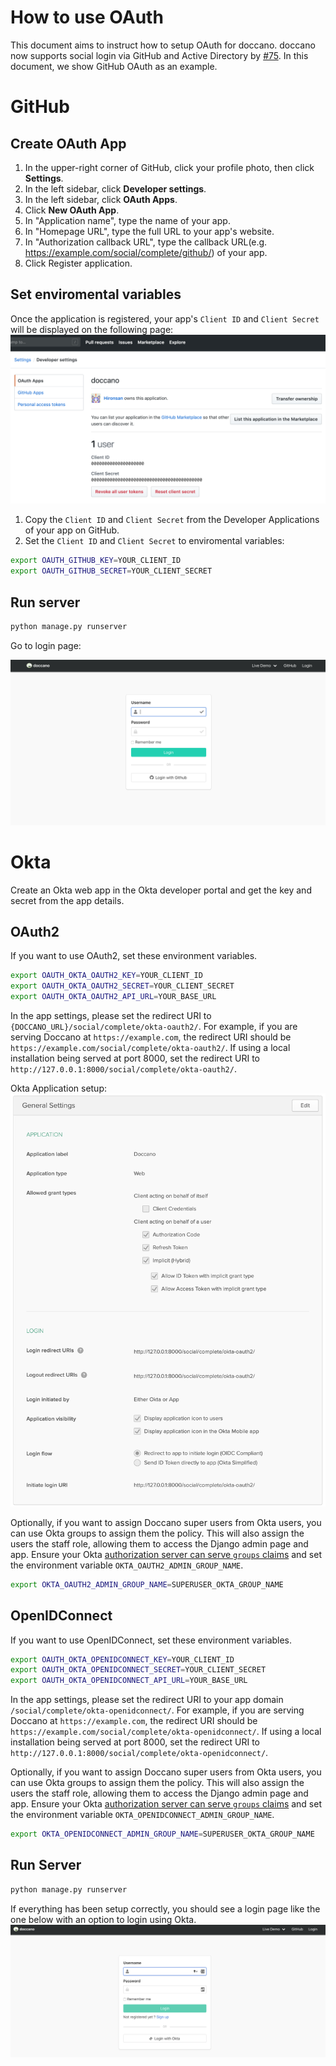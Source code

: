 # How to use OAuth

This document aims to instruct how to setup OAuth for doccano. doccano now supports social login via GitHub and Active Directory by [#75](https://github.com/doccano/doccano/pull/75). In this document, we show GitHub OAuth as an example.

# GitHub

## Create OAuth App

1. In the upper-right corner of GitHub, click your profile photo, then click **Settings**.
2. In the left sidebar, click **Developer settings**.
3. In the left sidebar, click **OAuth Apps**.
4. Click **New OAuth App**.
5. In "Application name", type the name of your app.
6. In "Homepage URL", type the full URL to your app's website.
7. In "Authorization callback URL", type the callback URL(e.g. <https://example.com/social/complete/github/>) of your app.
8. Click Register application.

## Set enviromental variables

Once the application is registered, your app's `Client ID` and `Client Secret` will be displayed on the following page:
![image](../images/oauth/oauth_apps.png)

1. Copy the `Client ID` and `Client Secret` from the Developer Applications of your app on GitHub.
2. Set the `Client ID` and `Client Secret` to enviromental variables:

```bash
export OAUTH_GITHUB_KEY=YOUR_CLIENT_ID
export OAUTH_GITHUB_SECRET=YOUR_CLIENT_SECRET
```

## Run server

```bash
python manage.py runserver
```

Go to login page:

![image](../images/oauth/login_page.png)

# Okta

Create an Okta web app in the Okta developer portal and get the key and secret from the app details.

## OAuth2

If you want to use OAuth2, set these environment variables.

```bash
export OAUTH_OKTA_OAUTH2_KEY=YOUR_CLIENT_ID
export OAUTH_OKTA_OAUTH2_SECRET=YOUR_CLIENT_SECRET
export OAUTH_OKTA_OAUTH2_API_URL=YOUR_BASE_URL
```

In the app settings, please set the redirect URI to `{DOCCANO_URL}/social/complete/okta-oauth2/`. For example, if you are serving Doccano at `https://example.com`, the redirect URI should be `https://example.com/social/complete/okta-oauth2/`. If using a local installation being served at port 8000, set the redirect URI to `http://127.0.0.1:8000/social/complete/okta-oauth2/`.

Okta Application setup:
![image](../images/oauth/okta_oauth_app.png)

Optionally, if you want to assign Doccano super users from Okta users, you can use Okta groups to assign them the policy. This will also assign the users the staff role, allowing them to access the Django admin page and app. Ensure your Okta [authorization server can serve `groups` claims](https://developer.okta.com/docs/guides/customize-tokens-returned-from-okta/add-groups-claim-org-as/) and set the environment variable `OKTA_OAUTH2_ADMIN_GROUP_NAME`.

```bash
export OKTA_OAUTH2_ADMIN_GROUP_NAME=SUPERUSER_OKTA_GROUP_NAME
```

## OpenIDConnect

If you want to use OpenIDConnect, set these environment variables.

```bash
export OAUTH_OKTA_OPENIDCONNECT_KEY=YOUR_CLIENT_ID
export OAUTH_OKTA_OPENIDCONNECT_SECRET=YOUR_CLIENT_SECRET
export OAUTH_OKTA_OPENIDCONNECT_API_URL=YOUR_BASE_URL
```

In the app settings, please set the redirect URI to your app domain `/social/complete/okta-openidconnect/`. For example, if you are serving Doccano at `https://example.com`, the redirect URI should be `https://example.com/social/complete/okta-openidconnect/`. If using a local installation being served at port 8000, set the redirect URI to `http://127.0.0.1:8000/social/complete/okta-openidconnect/`.

Optionally, if you want to assign Doccano super users from Okta users, you can use Okta groups to assign them the policy. This will also assign the users the staff role, allowing them to access the Django admin page and app. Ensure your Okta [authorization server can serve `groups` claims](https://developer.okta.com/docs/guides/customize-tokens-returned-from-okta/add-groups-claim-org-as/) and set the environment variable `OKTA_OPENIDCONNECT_ADMIN_GROUP_NAME`.

```bash
export OKTA_OPENIDCONNECT_ADMIN_GROUP_NAME=SUPERUSER_OKTA_GROUP_NAME
```

## Run Server

```bash
python manage.py runserver
```

If everything has been setup correctly, you should see a login page like the one below with an option to login using Okta.
![image](../images/oauth/okta_oauth_login_page.png)

